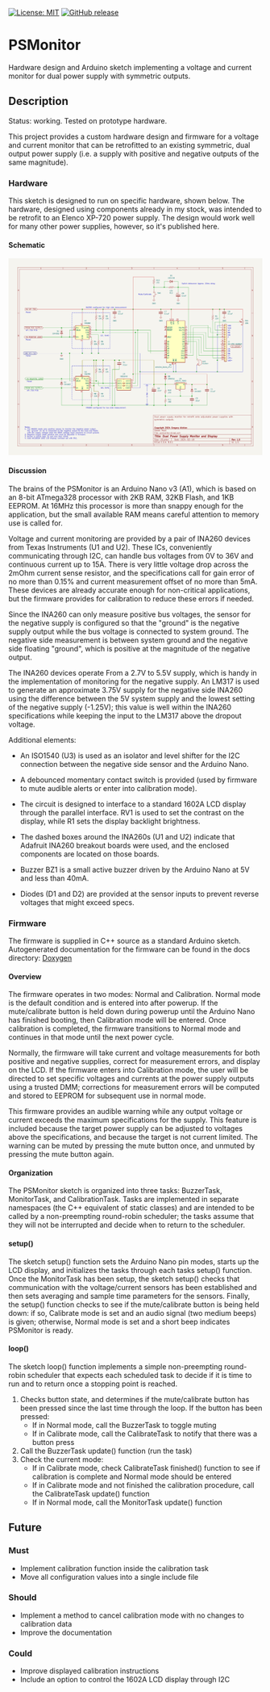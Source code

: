 
[![License: MIT](https://img.shields.io/badge/license-MIT-green.svg)](https://github.com/aicklen/psmonitor/blob/master/LICENSE)
[![GitHub release](https://img.shields.io/github/v/release/aicklen/psmonitor)](https://github.com/aicklen/psmonitor/releases)

# PSMonitor

Hardware design and Arduino sketch implementing a voltage and current monitor for dual power supply with symmetric outputs.

## Description

Status: working. Tested on prototype hardware.

This project provides a custom hardware design and firmware for a voltage and current monitor that can be retrofitted
to an existing symmetric, dual output power supply (i.e. a supply with positive and negative
outputs of the same magnitude).

### Hardware

This sketch is designed to run on specific hardware, shown below. The hardware,
designed using components already in my stock, was intended to be retrofit to an
Elenco XP-720 power supply. The design would work well for many other power
supplies, however, so it's published here.

#### Schematic

![Schematic for Power Supply Monitor](https://github.com/aicklen/psmonitor/blob/master/schematic/psmonitor.png?raw=true)

#### Discussion

The brains of the PSMonitor is an Arduino Nano v3 (A1), which is based on an 8-bit ATmega328 processor with 2KB RAM,
32KB Flash, and 1KB EEPROM. At 16MHz this processor is more than snappy enough for the
application, but the small available RAM means careful attention to memory use is
called for.

Voltage and current monitoring are provided by a pair of INA260 devices from Texas Instruments (U1 and U2).
These ICs, conveniently communicating through I2C, can handle bus voltages from 0V to 36V and
continuous current up to 15A. There is very little voltage drop across the 2mOhm current sense resistor,
and the specifications call for gain error of no more than 0.15% and current measurement offset of
no more than 5mA. These devices are already accurate enough for non-critical applications, but
the firmware provides for calibration to reduce these errors if needed.

Since the INA260 can only measure positive bus voltages, the sensor for the negative supply is
configured so that the "ground" is the negative supply output while the bus voltage is connected
to system ground. The negative side measurement is between system ground and
the negative side floating "ground", which is positive at the magnitude of the negative output.

The INA260 devices operate From a 2.7V to 5.5V supply, which is handy in the implementation of
monitoring for the negative supply. An LM317 is used to generate an approximate 3.75V supply for the
negative side INA260 using the difference between the 5V system supply and the lowest setting
of the negative supply (-1.25V); this value is well within the INA260 specifications while
keeping the input to the LM317 above the dropout voltage.

Additional elements:

- An ISO1540 (U3) is used as an isolator and level shifter for the I2C connection between the negative side sensor
and the Arduino Nano.

- A debounced momentary contact switch is provided (used by firmware to mute audible alerts or enter into
calibration mode).

- The circuit is designed to interface to a standard 1602A LCD display through the parallel interface.
RV1 is used to set the contrast on the display, while R1 sets the display backlight brightness.

- The dashed boxes around the INA260s (U1 and U2) indicate that Adafruit INA260 breakout boards were used,
and the enclosed components are located on those boards.

- Buzzer BZ1 is a small active buzzer driven by the Arduino Nano at 5V and less than 40mA.

- Diodes (D1 and D2) are provided at the sensor inputs to prevent reverse voltages that might exceed specs.

### Firmware

The firmware is supplied in C++ source as a standard Arduino sketch.
Autogenerated documentation for the firmware can be found in the docs directory:
[Doxygen](https://github.com/aicklen/psmonitor/blob/master/docs/html/index.html?raw=true) 

#### Overview

The firmware operates in two modes: Normal and Calibration. Normal mode is the
default condition and is entered into after powerup. If the mute/calibrate button
is held down during powerup until the Arduino Nano has finished booting, then
Calibration mode will be entered. Once calibration is completed, the firmware transitions to
Normal mode and continues in that mode until the next power cycle.

Normally, the firmware will take current and voltage measurements for both positive
and negative supplies, correct for measurement errors, and display on the LCD.
If the firmware enters into
Calibration mode, the user will be directed to set specific voltages and currents
at the power supply outputs using a trusted DMM; corrections for measurement errors
will be computed and stored to EEPROM for subsequent use in normal mode.

This firmware provides an audible warning while any output voltage or current
exceeds the maximum specifications for the supply. This feature is included
because the target power supply can be adjusted to voltages above the specifications,
and because the target is not current limited. The warning can be muted
by pressing the mute button once, and unmuted by pressing the mute button again.

#### Organization

The PSMonitor sketch is organized into three tasks: BuzzerTask, MonitorTask, and CalibrationTask.
Tasks are implemented in separate namespaces (the C++ equivalent of static classes) and are intended
to be called by a non-preempting round-robin scheduler; the tasks assume that they will not be interrupted
and decide when to return to the scheduler.

#### setup()

The sketch setup() function sets the Arduino Nano pin modes, starts up the LCD display, and
initializes the tasks through each tasks setup() function. Once the MonitorTask has been setup,
the sketch setup() checks that communication with the voltage/current sensors has been established
and then sets averaging and sample time parameters for the sensors. Finally, the setup() function
checks to see if the mute/calibrate button is being held down: if so, Calibrate mode is set and an
audio signal (two medium beeps) is given; otherwise, Normal mode is set and a short beep indicates PSMonitor is ready.

#### loop()

The sketch loop() function implements a simple non-preempting round-robin scheduler that expects
each scheduled task to decide if it is time to run and to return once a stopping point is reached.

1. Checks button state, and determines if the mute/calibrate button has been pressed since the last time
through the loop. If the button has been pressed:
    - If in Normal mode, call the BuzzerTask to toggle muting
    - If in Calibrate mode, call the CalibrateTask to notify that there was a button press
2. Call the BuzzerTask update() function (run the task)
3. Check the current mode:
    - If in Calibrate mode, check CalibrateTask finished() function to see if calibration
is complete and Normal mode should be entered
    - If in Calibrate mode and not finished the calibration procedure, call the CalibrateTask update() function
    - If in Normal mode, call the MonitorTask update() function

## Future

### Must

- Implement calibration function inside the calibration task
- Move all configuration values into a single include file

### Should

- Implement a method to cancel calibration mode with no changes to calibration data
- Improve the documentation

### Could

- Improve displayed calibration instructions
- Include an option to control the 1602A LCD display through I2C
